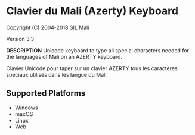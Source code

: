 Clavier du Mali (Azerty) Keyboard
=====================

Copyright (C) 2004-2018 SIL Mali

Version 3.3

__DESCRIPTION__
Unicode keyboard to type all special characters needed for the languages of Mali on an AZERTY keyboard. 

Clavier Unicode pour taper sur un clavier AZERTY tous les caractères speciaux utilisés dans les langue du Mali.

Supported Platforms
-------------------
 * Windows
 * macOS
 * Linux
 * Web
 